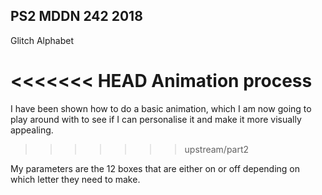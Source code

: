 ## PS2 MDDN 242 2018

Glitch Alphabet

<<<<<<< HEAD
Animation process
=======
I have been shown how to do a basic animation, which I am now going to play around with to see if I can personalise it and make it more visually appealing.
>>>>>>> upstream/part2

My parameters are the 12 boxes that are either on or off depending on which letter they need to make.

